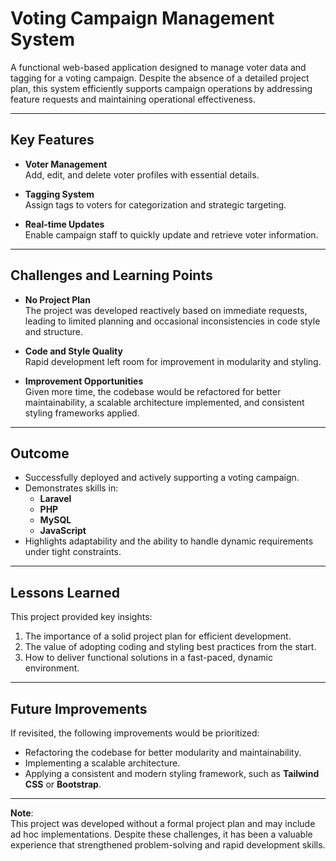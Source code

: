 # Voting Campaign Management System

A functional web-based application designed to manage voter data and tagging for a voting campaign. Despite the absence of a detailed project plan, this system efficiently supports campaign operations by addressing feature requests and maintaining operational effectiveness.

---

## Key Features

- **Voter Management**  
  Add, edit, and delete voter profiles with essential details.

- **Tagging System**  
  Assign tags to voters for categorization and strategic targeting.

- **Real-time Updates**  
  Enable campaign staff to quickly update and retrieve voter information.

---

## Challenges and Learning Points

- **No Project Plan**  
  The project was developed reactively based on immediate requests, leading to limited planning and occasional inconsistencies in code style and structure.

- **Code and Style Quality**  
  Rapid development left room for improvement in modularity and styling.

- **Improvement Opportunities**  
  Given more time, the codebase would be refactored for better maintainability, a scalable architecture implemented, and consistent styling frameworks applied.

---

## Outcome

- Successfully deployed and actively supporting a voting campaign.  
- Demonstrates skills in:
  - **Laravel**
  - **PHP**
  - **MySQL**
  - **JavaScript**
- Highlights adaptability and the ability to handle dynamic requirements under tight constraints.

---

## Lessons Learned

This project provided key insights:

1. The importance of a solid project plan for efficient development.
2. The value of adopting coding and styling best practices from the start.
3. How to deliver functional solutions in a fast-paced, dynamic environment.

---

## Future Improvements

If revisited, the following improvements would be prioritized:

- Refactoring the codebase for better modularity and maintainability.
- Implementing a scalable architecture.
- Applying a consistent and modern styling framework, such as **Tailwind CSS** or **Bootstrap**.

---

**Note**:  
This project was developed without a formal project plan and may include ad hoc implementations. Despite these challenges, it has been a valuable experience that strengthened problem-solving and rapid development skills.
